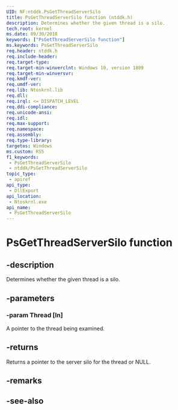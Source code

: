 ```yaml
---
UID: NF:ntddk.PsGetThreadServerSilo
title: PsGetThreadServerSilo function (ntddk.h)
description: Determines whether the given thread is a silo.
tech.root: kernel
ms.date: 09/30/2018
keywords: ["PsGetThreadServerSilo function"]
ms.keywords: PsGetThreadServerSilo
req.header: ntddk.h
req.include-header: 
req.target-type: 
req.target-min-winverclnt: Windows 10, version 1809
req.target-min-winversvr: 
req.kmdf-ver: 
req.umdf-ver: 
req.lib: Ntoskrnl.lib
req.dll: 
req.irql: <= DISPATCH_LEVEL
req.ddi-compliance: 
req.unicode-ansi: 
req.idl: 
req.max-support: 
req.namespace: 
req.assembly: 
req.type-library: 
targetos: Windows
ms.custom: RS5
f1_keywords:
 - PsGetThreadServerSilo
 - ntddk/PsGetThreadServerSilo
topic_type:
 - apiref
api_type:
 - DllExport
api_location:
 - Ntoskrnl.exe
api_name:
 - PsGetThreadServerSilo
---
```


# PsGetThreadServerSilo function


## -description

Determines whether the given thread is a silo.

## -parameters

### -param Thread [In]

A pointer to the thread being examined.

## -returns

Returns a pointer to the server silo for the thread or NULL.

## -remarks

## -see-also


